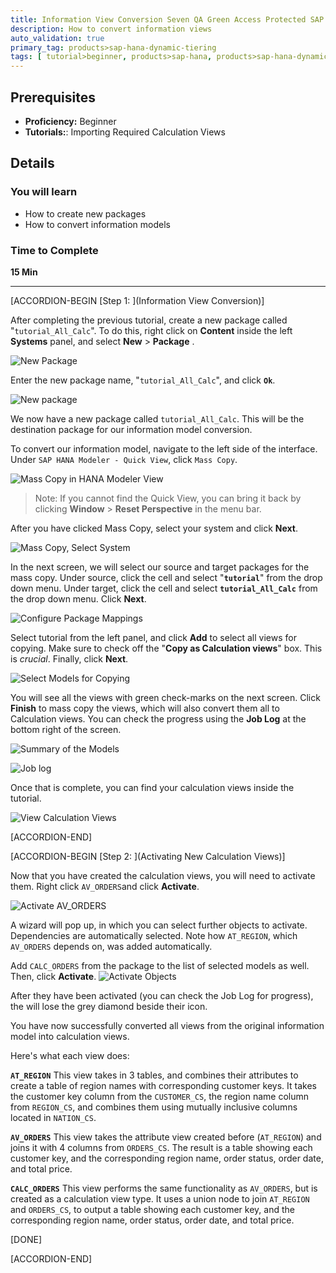 ```yaml
---
title: Information View Conversion Seven QA Green Access Protected SAP Analytics Cloud Resources with OAuth Two-Legged 
description: How to convert information views
auto_validation: true
primary_tag: products>sap-hana-dynamic-tiering
tags: [ tutorial>beginner, products>sap-hana, products>sap-hana-dynamic-tiering, products>sap-hana-studio, topic>big-data, topic>sql ]
---
```


## Prerequisites
 - **Proficiency:** Beginner
 - **Tutorials:**: Importing Required Calculation Views

## Details
### You will learn
  - How to create new packages
  - How to convert information models

### Time to Complete
 **15 Min**

 ---
[ACCORDION-BEGIN [Step 1: ](Information View Conversion)]

 After completing the previous tutorial, create a new package called "`tutorial_All_Calc`". To do this, right click on **Content** inside the left **Systems** panel, and select **New** > **Package** .

![New Package](new-package.png)

Enter the new package name, "`tutorial_All_Calc`", and click **`Ok`**.

![New package](tutorial_All_Calc-package.png)

We now have a new package called `tutorial_All_Calc`. This will be the destination package for our information model conversion.

To convert our information model, navigate to the left side of the interface. Under `SAP HANA Modeler - Quick View`, click `Mass Copy`.

![Mass Copy in HANA Modeler View](hana-modeler-view.png)

> Note: If you cannot find the Quick View, you can bring it back by clicking **Window** > **Reset Perspective** in the menu bar.

After you have clicked Mass Copy, select your system and click **Next**.

![Mass Copy, Select System](mass-copy-next.png)

In the next screen, we will select our source and target packages for the mass copy. Under source, click the cell and select "**`tutorial`**" from the drop down menu. Under target, click the cell and select **`tutorial_All_Calc`** from the drop down menu. Click **Next**.

![Configure Package Mappings](configure-package-mappings.png)

Select tutorial from the left panel, and click **Add** to select all views for copying. Make sure to check off the "**Copy as Calculation views**" box. This is *crucial*. Finally, click **Next**.

![Select Models for Copying](select-models-for-copying.png)

You will see all the views with green check-marks on the next screen. Click **Finish** to mass copy the views, which will also convert them all to Calculation views. You can check the progress using the **Job Log** at the bottom right of the screen.

![Summary of the Models](summary-of-the-models.png)

![Job log](job-log.png)

Once that is complete, you can find your calculation views inside the tutorial.

![View Calculation Views](view-calculation-views.png)


[ACCORDION-END]

[ACCORDION-BEGIN [Step 2: ](Activating New Calculation Views)]

Now that you have created the calculation views, you will need to activate them. Right click `AV_ORDERS`and click **Activate**.

![Activate AV_ORDERS](activate-av-orders.png)

A wizard will pop up, in which you can select further objects to activate. Dependencies are automatically selected. Note how `AT_REGION`, which `AV_ORDERS` depends on, was added automatically.

Add `CALC_ORDERS` from the package to the list of selected models as well. Then, click **Activate**.
![Activate Objects](activate-objects.png)

After they have been activated (you can check the Job Log for progress), the will lose the grey diamond beside their icon.

You have now successfully converted all views from the original information model into calculation views.

Here's what each view does:

**`AT_REGION`**
This view takes in 3 tables, and combines their attributes to create a table of region names with corresponding customer keys. It takes the customer key column from the `CUSTOMER_CS`, the region name column from `REGION_CS`, and combines them using mutually inclusive columns located in `NATION_CS`.

**`AV_ORDERS`**
This view takes the attribute view created before (`AT_REGION`) and joins it with 4 columns from `ORDERS_CS`. The result is a table showing each customer key, and the corresponding region name, order status, order date, and total price.

**`CALC_ORDERS`**
This view performs the same functionality as `AV_ORDERS`, but is created as a calculation view type. It uses a union node to join `AT_REGION` and `ORDERS_CS`, to output a table showing each customer key, and the corresponding region name, order status, order date, and total price.

[DONE]

[ACCORDION-END]
